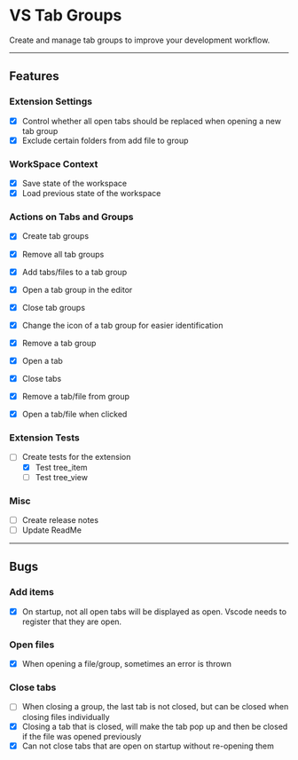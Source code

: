 # VS Tab Groups
Create and manage tab groups to improve your development workflow.

---

## Features

### Extension Settings
- [x] Control whether all open tabs should be replaced when opening a new tab group
- [x] Exclude certain folders from add file to group

### WorkSpace Context
- [x] Save state of the workspace
- [x] Load previous state of the workspace

### Actions on Tabs and Groups
- [x] Create tab groups
- [x] Remove all tab groups

- [x] Add tabs/files to a tab group
- [x] Open a tab group in the editor
- [x] Close tab groups
- [x] Change the icon of a tab group for easier identification
- [x] Remove a tab group
  
- [x] Open a tab
- [x] Close tabs
- [x] Remove a tab/file from group

- [x] Open a tab/file when clicked 

### Extension Tests
- [ ] Create tests for the extension
  * [x] Test tree_item
  * [ ] Test tree_view

### Misc
- [ ] Create release notes
- [ ] Update ReadMe

---

## Bugs

### Add items
- [x] On startup, not all open tabs will be displayed as open. Vscode needs to register that they are open.

### Open files
- [x] When opening a file/group, sometimes an error is thrown

### Close tabs
- [ ] When closing a group, the last tab is not closed, but can be closed when closing files individually
- [x] Closing a tab that is closed, will make the tab pop up and then be closed if the file was opened previously
- [x] Can not close tabs that are open on startup without re-opening them
